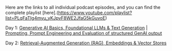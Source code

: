 Here are the links to all individual podcast episodes, and you can find the complete playlist [here].(https://www.youtube.com/playlist?list=PLqFaTIg4myu_yKJpvF8WE2JfaG5kGuvoE)


Day 1: [Generative AI Basics, Foundational LLMs & Text Generation](https://youtu.be/Na3O4Pkbp-U?list=PLqFaTIg4myu_yKJpvF8WE2JfaG5kGuvoE) | [Prompting, Prompt Engineering and Evaluation of structured GenAI output](https://youtu.be/CFtX0ZyLSAY?list=PLqFaTIg4myu_yKJpvF8WE2JfaG5kGuvoE)

Day 2: [Retrieval-Augmented Generation (RAG), Embeddings & Vector Stores](https://youtu.be/xCAVsst6WJ8?list=PLqFaTIg4myu_yKJpvF8WE2JfaG5kGuvoE)





